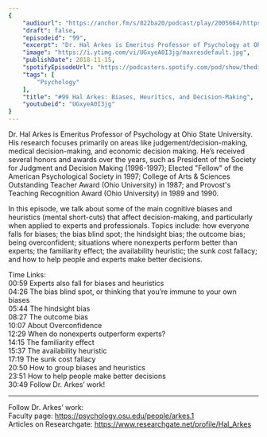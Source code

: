 ```yaml
---
{
	"audiourl": "https://anchor.fm/s/822ba20/podcast/play/2005664/https%3A%2F%2Fd3ctxlq1ktw2nl.cloudfront.net%2Fproduction%2F2018-11-30%2F7707363-44100-2-a76585d2d6e4.mp3",
	"draft": false,
	"episodeid": "99",
	"excerpt": "Dr. Hal Arkes is Emeritus Professor of Psychology at Ohio State University. His research focuses primarily on areas like judgement/decision-making, medical decision-making, and economic decision making. He’s received several honors and awards over the years, such as President of the Society for Judgment and Decision Making (1996-1997); Elected \"Fellow\" of the American Psychological Society in 1997; College of Arts & Sciences Outstanding Teacher Award (Ohio University) in 1987; and Provost's Teaching Recognition Award (Ohio University) in 1989 and 1990.",
	"image": "https://i.ytimg.com/vi/UGxyeA0I3jg/maxresdefault.jpg",
	"publishDate": 2018-11-15,
	"spotifyEpisodeUrl": "https://podcasters.spotify.com/pod/show/thedissenter/episodes/99-Hal-Arkes-Biases--Heuritics--and-Decision-Making-e2rn70",
	"tags": [
		"Psychology"
	],
	"title": "#99 Hal Arkes: Biases, Heuritics, and Decision-Making",
	"youtubeid": "UGxyeA0I3jg"
}
---
```

Dr. Hal Arkes is Emeritus Professor of Psychology at Ohio State University. His research focuses primarily on areas like judgement/decision-making, medical decision-making, and economic decision making. He’s received several honors and awards over the years, such as President of the Society for Judgment and Decision Making (1996-1997); Elected "Fellow" of the American Psychological Society in 1997; College of Arts & Sciences Outstanding Teacher Award (Ohio University) in 1987; and Provost's Teaching Recognition Award (Ohio University) in 1989 and 1990.

In this episode, we talk about some of the main cognitive biases and heuristics (mental short-cuts) that affect decision-making, and particularly when applied to experts and professionals. Topics include: how everyone falls for biases; the bias blind spot; the hindsight bias; the outcome bias; being overconfident; situations where nonexperts perform better than experts; the familiarity effect; the availability heuristic; the sunk cost fallacy; and how to help people and experts make better decisions.

Time Links:  
<time>00:59</time> Experts also fall for biases and heuristics  
<time>04:26</time> The bias blind spot, or thinking that you’re immune to your own biases                   
<time>05:44</time> The hindsight bias        
<time>08:27</time> The outcome bias      
<time>10:07</time> About Overconfidence        
<time>12:29</time> When do nonexperts outperform experts?           
<time>14:15</time> The familiarity effect    
<time>15:37</time> The availability heuristic  
<time>17:19</time> The sunk cost fallacy  
<time>20:50</time> How to group biases and heuristics  
<time>23:51</time> How to help people make better decisions  
<time>30:49</time> Follow Dr. Arkes’ work!

---

Follow Dr. Arkes’ work:  
Faculty page: https://psychology.osu.edu/people/arkes.1  
Articles on Researchgate: https://www.researchgate.net/profile/Hal_Arkes
